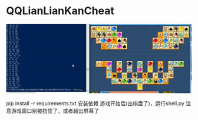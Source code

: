 # QQLianLianKanCheat
![demo](https://raw.githubusercontent.com/ZhangFengze/QQLianLianKanCheat/master/demo.gif "demo")


pip install -r requirements.txt 安装依赖
游戏开始后(出棋盘了)，运行shell.py
注意游戏窗口别被挡住了，或者超出屏幕了  